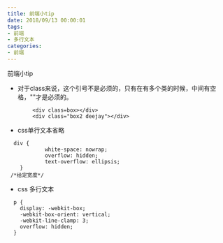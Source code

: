 ```yaml
---
title: 前端小tip
date: 2018/09/13 00:00:01
tags: 
- 前端
- 多行文本
categories: 
- 前端
---
```

前端小tip
<!--more-->

-  对于class来说，这个引号不是必须的，只有在有多个类的时候，中间有空格，""才是必须的。
```
        <div class=box></div>
        <div class="box2 deejay"></div>
```

- css单行文本省略
```
  div {
            white-space: nowrap;
            overflow: hidden;
            text-overflow: ellipsis;
    }
 /*给定宽度*/
```
- css 多行文本 
```
  p {
    display: -webkit-box;
    -webkit-box-orient: vertical;
    -webkit-line-clamp: 3;
    overflow: hidden;
  }
```
